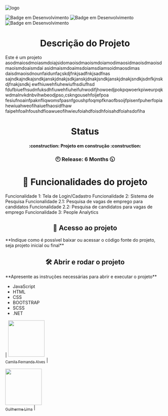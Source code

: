 ![logo](https://github.com/StagiFAM/Stagi/assets/134010018/18772bdd-8d9d-4ab8-8488-0632267001c6)

![Badge em Desenvolvimento](https://img.shields.io/badge/Status-Em%20desenvolvimento-blueviolet)
![Badge em Desenvolvimento](https://img.shields.io/badge/Time%20to%20Release-6%20Months-blue)
![Badge em Desenvolvimento](https://img.shields.io/badge/Version-00.00-blueviolet)

<h1 align="center"> Descrição do Projeto </h1>

Este é um projeto asodmaiosdmoiasmdoiajsidomaoisdmaoismdoiamodimaosidmaoisdmaoisdmaoismdoaismdai
asidmaismdoaimsdoiamsdiamsoidmaosdimas
daisdmaoisdnounfaidunfaçskdjfnkjsadfnkjsadfnas
sajndkajndkajsndkjanskjdnakjsdkjanskjdnakjsndkjanskjdnakjsndkjsdnfkjnskdjfnakjsndkj ewfhiuwehfiuhewiufhsdiufhsd
fdufbiuefhsudnfuksdhfiuwehfiuheifuhwodifjhowoedjpokpqwoerkpiweurpqkwdmalnvkdnbvihwbeodjpso,cskngousehfoijefpoa
fesiufnoainfpaknfliqwomsfpasnfgoushpfoqmpfknaofbsoijfpisenfpuherfopiahewiuahweofihaiuefhaosidfhaw
faipehfoaihfoushdfioawueofihwieufoiahdfoisdhfoisahdfoiahsdofiha

<!-- Status -->
<h1 align="center"> Status </h1>

<h4 align="center"> 
    :construction:  Projeto em construção  :construction:
</h4>
<h3 align="center"> 
    🕙  Release: 6 Months  🕥
</h3>
<!-- Status -->

<!-- Funcionalidades -->
<h1 align="center"> 
    🔨 Funcionalidades do projeto 
</h1>
Funcionalidade 1: Tela de Login/Cadastro
Funcionalidade 2: Sistema de Pesquisa
Funcionalidade 2.1: Pesquisa de vagas de emprego para candidatos
Funcionalidade 2.2: Pesquisa de candidatos para vagas de emprego
Funcionalidade 3: People Analytics
<!-- Funcionalidades -->

<!-- Acesso -->
<h2 align="center"> 
    📁 Acesso ao projeto 
</h2>
**Indique como é possível baixar ou acessar o código fonte do projeto, seja projeto inicial ou final**
<!-- Acesso -->

<!-- Como Utilizar -->
<h2 align="center"> 
    🛠️ Abrir e rodar o projeto 
</h2>
**Apresente as instruções necessárias para abrir e executar o projeto**
<!-- Como Utilizar -->

<!-- Técnologias -->
- JavaScript
- HTML
- CSS
- BOOTSTRAP
- SCSS
- .NET
<!-- Técnologias -->

<!-- Nosso Time -->
| [<img src="https://avatars.githubusercontent.com/u/37356058?v=4" width=115>
<br>
<sub>Camila Fernanda Alves</sub>](https://github.com/Luiz-Daniel-Oliveira) |  

[<img src="https://avatars.githubusercontent.com/u/30351153?v=4" width=115>
<br>
<sub>Guilherme Lima</sub>](https://github.com/GHzOliveira) |  

<!-- Nosso Time -->

